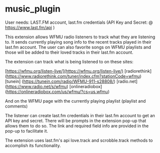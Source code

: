 # music_plugin

User needs:
LAST.FM account, last.fm credentials (API Key and Secret: @ https://www.last.fm/api )

This extension allows WFMU radio listeners to track what they are listening to. It sends currently playing song info to the recent tracks played in their last.fm account. The user can also favorite songs on WFMU playlists and those will be added to their loved tracks in their last.fm account.

The extension can track what is being listened to on these sites: 

[https://wfmu.org/listen-live/](https://wfmu.org/listen-live/)
[radiorethink] (https://www.radiorethink.com/tuner/index.cfm?stationCode=wfmu)
[tunein] (https://tunein.com/radio/WFMU-911-s28808/) 
[radio.net] (https://www.radio.net/s/wfmu)
[onlineradiobox] (https://onlineradiobox.com/us/wfmu/?cs=us.wfmu)

And on the WFMU page with the currently playing playlist (playlist and comments)

The listener can create last.fm credentials in their last.fm account to get an API key and secret. There will be prompts in the extension pop-up that allows them to do so. The link and required field info are provided in the pop-up to facilitate it.

The extension uses last.fm's api love.track and scrobble.track methods to accomplish its functionality.
